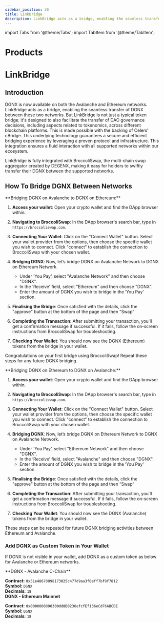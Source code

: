 ```yaml
---
sidebar_position: 30
title: LinkBridge
description: LinkBridge acts as a bridge, enabling the seamless transfer of DGNX between supported networks. But LinkBridge is not just a typical token bridge, it is designed to also facilitate the transfer of DAO governance decisions.
---
```


import Tabs from '@theme/Tabs';
import TabItem from '@theme/TabItem';


# Products

# LinkBridge

## Introduction

DGNX is now available on both the Avalanche and Ethereum networks. LinkBridge acts as a bridge, enabling the seamless transfer of DGNX between these two networks. But LinkBridge is not just a typical token bridge; it's designed to also facilitate the transfer of DAO governance decisions, including aspects related to tokenomics, across different blockchain platforms. This is made possible with the backing of Celers' cBridge. This underlying technology guarantees a secure and efficient bridging experience by leveraging a proven protocol and infrastructure. This integration ensures a fluid interaction with all supported networks within our ecosystem.

LinkBridge is fully integrated with BroccoliSwap, the multi-chain swap aggregator created by DEGENX, making it easy for holders to swiftly transfer their DGNX between the supported networks.

## How To Bridge DGNX Between Networks
<Tabs>
  <TabItem value="brige_avaxeth" label="DGNXavax to DGNXeth" default>
  **Bridging DGNX on Avalanche to DGNX on Ethereum:**

 1. **Access your wallet**: Open your crypto wallet and find the DApp browser within.

2. **Navigating to BroccoliSwap**: In the DApp browser's search bar, type in `https://broccoliswap.com`.

3. **Connecting Your Wallet**: Click on the "Connect Wallet" button. Select your wallet provider from the options, then choose the specific wallet you wish to connect. Click "connect" to establish the connection to BroccoliSwap with your chosen wallet.

4. **Bridging DGNX**: Now, let’s bridge DGNX on Avalanche Network to DGNX on Ethereum Network.
   - Under ‘You Pay’, select "Avalanche Network" and then choose "DGNX".
   - In the ‘Receive’ field, select "Ethereum" and then choose "DGNX".
   - Enter the amount of DGNX you wish to bridge in the ‘You Pay’ section.

5. **Finalising the Bridge**: Once satisfied with the details, click the "approve" button at the bottom of the page and then “Swap”

6. **Completing the Transaction**: After submitting your transaction, you'll get a confirmation message if successful. If it fails, follow the on-screen instructions from BroccoliSwap for troubleshooting.

7. **Checking Your Wallet**: You should now see the DGNX (Ethereum)  tokens from the bridge in your wallet. 

Congratulations on your first bridge using BroccoliSwap! Repeat these steps for any future DGNX bridging.


  </TabItem>
  <TabItem value="brige_ethavax" label="DGNXeth to DGNXavax">
  **Bridging DGNX on Ethereum to DGNX on Avalanche:**

 1. **Access your wallet**: Open your crypto wallet and find the DApp browser within.

2. **Navigating to BroccoliSwap**: In the DApp browser's search bar, type in `https://broccoliswap.com`.

3. **Connecting Your Wallet**: Click on the "Connect Wallet" button. Select your wallet provider from the options, then choose the specific wallet you wish to connect. Click "connect" to establish the connection to BroccoliSwap with your chosen wallet.

4. **Bridging DGNX**: Now, let’s bridge DGNX on Ethereum Network to DGNX on Avalanche Network.
   - Under ‘You Pay’, select "Ethereum Network" and then choose "DGNX".
   - In the ‘Receive’ field, select "Avalanche" and then choose "DGNX".
   - Enter the amount of DGNX you wish to bridge in the ‘You Pay’ section.

5. **Finalising the Bridge**: Once satisfied with the details, click the "approve" button at the bottom of the page and then “Swap”

6. **Completing the Transaction**: After submitting your transaction, you'll get a confirmation message if successful. If it fails, follow the on-screen instructions from BroccoliSwap for troubleshooting.

7. **Checking Your Wallet**: You should now see the DGNX (Avalanche)  tokens from the bridge in your wallet. 

These steps can be repeated for future DGNX bridging activities between Ethereum and Avalanche.



  </TabItem>
</Tabs>

### Add DGNX as Custom Token in Your Wallet
If DGNX is not visible in your wallet, add DGNX as a custom token as below for Avalanche or Ethereum networks.

<Tabs>
  <TabItem value="DGNXavax" label="Avalanche" default>
**DGNX - Avalanche C-Chain**   

**Contract:** `0x51e48670098173025c477d9aa3f0eff7bf9f7812`  
**Symbol:** `DGNX`  
**Decimals:** `18`  
  </TabItem>
  <TabItem value="DGNXeth" label="Ethereum">
**DGNX - Ethereum Mainnet**  

**Contract:** `0x0000000000300dd8B0230efcfEf136eCdF6ABCDE`  
**Symbol:** `DGNX`  
**Decimals:** `18`  
  </TabItem>
</Tabs>